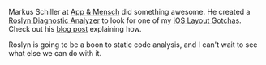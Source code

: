 <!-- !b
kind: post
service: blogger
title: Checking For iOS Layout Gotchas With Roslyn
url: http://blog.adamkemp.com/2015/02/checking-for-ios-layout-gotchas-with.html
labels: mobile, xamarin, ios, roslyn
blog: 6425054342484936402
draft: False
id: 1644813079373624410
-->

Markus Schiller at [App & Mensch](http://www.appundmensch.de) did something awesome. He created a [Roslyn Diagnostic Analyzer](https://msdn.microsoft.com/en-us/magazine/dn879356.aspx) to look for one of my [iOS Layout Gotchas](http://blog.adamkemp.com/2014/11/ios-layout-gotchas-and-view-controller.html). Check out his [blog post](http://www.appundmensch.de/blog/2015/2/18/the-roslyn-report-writing-diagnostic-analyzers-for-xamarin-part-2) explaining how.

Roslyn is going to be a boon to static code analysis, and I can't wait to see what else we can do with it.
